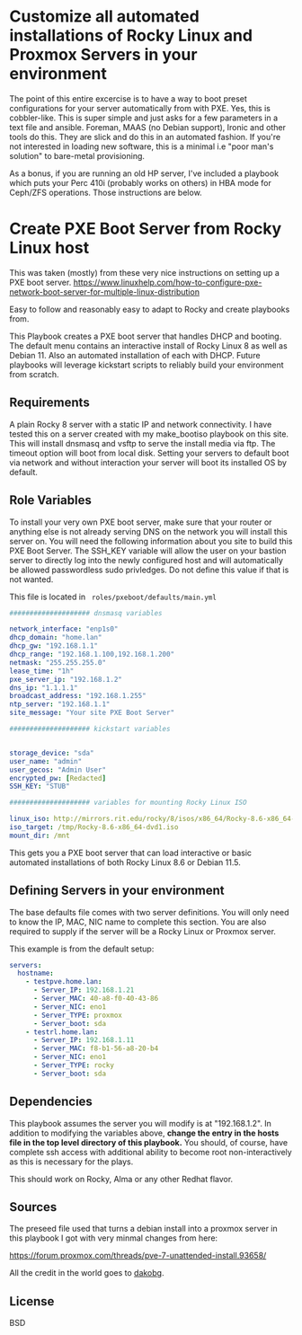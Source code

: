 # Customize all automated installations of Rocky Linux and Proxmox Servers in your environment

The point of this entire excercise is to have a way to boot preset configurations for your server automatically from with PXE. Yes, this is cobbler-like. This is super simple and just asks for a few parameters in a text file and ansible. Foreman, MAAS (no Debian support), Ironic and other tools do this. They are slick and do this in an automated fashion. If you're not interested in loading new software, this is a minimal i.e "poor man's solution" to bare-metal provisioning. 

As a bonus, if you are running an old HP server, I've included a playbook which puts your Perc 410i (probably works on others) in HBA mode for Ceph/ZFS operations. Those instructions are below.

Create PXE Boot Server from Rocky Linux host
=========

This was taken (mostly) from these very nice instructions on setting up a PXE boot server.
https://www.linuxhelp.com/how-to-configure-pxe-network-boot-server-for-multiple-linux-distribution

Easy to follow and reasonably easy to adapt to Rocky and create playbooks from.

This Playbook creates a PXE boot server that handles DHCP and booting. The default menu contains an interactive install of Rocky Linux 8 as well as Debian 11. Also an automated installation of each with DHCP. Future playbooks will leverage kickstart scripts to reliably build your environment from scratch.

Requirements
------------

A plain Rocky 8 server with a static IP and network connectivity. I have tested this on a server created with my make_bootiso playbook on this site. This will install dnsmasq and vsftp to serve the install media via ftp. The timeout option will boot from local disk. Setting your servers to default boot via network and without interaction your server will boot its installed OS by default.

Role Variables
--------------

To install your very own PXE boot server, make sure that your router  or anything else is not already serving DNS on the network you will install this server on.  You will need the following information about you site to build this PXE Boot Server. The SSH_KEY variable will allow the user on your bastion server to directly log into the newly configured host and will automatically be allowed passwordless sudo privledges. Do not define this value if that is not wanted.

This file is located in 
``` roles/pxeboot/defaults/main.yml```

```yaml
#################### dnsmasq variables

network_interface: "enp1s0"
dhcp_domain: "home.lan"
dhcp_gw: "192.168.1.1"
dhcp_range: "192.168.1.100,192.168.1.200"
netmask: "255.255.255.0"
lease_time: "1h"
pxe_server_ip: "192.168.1.2"
dns_ip: "1.1.1.1"
broadcast_address: "192.168.1.255"
ntp_server: "192.168.1.1"
site_message: "Your site PXE Boot Server"

#################### kickstart variables


storage_device: "sda"
user_name: "admin"
user_gecos: "Admin User"
encrypted_pw: [Redacted]
SSH_KEY: "STUB"

#################### variables for mounting Rocky Linux ISO

linux_iso: http://mirrors.rit.edu/rocky/8/isos/x86_64/Rocky-8.6-x86_64-dvd1.iso
iso_target: /tmp/Rocky-8.6-x86_64-dvd1.iso
mount_dir: /mnt

```
This gets you a PXE boot server that can load interactive or basic automated installations of both Rocky Linux 8.6 or Debian 11.5. 

## Defining Servers in your environment

The base defaults file comes with two server definitions. You will only need to know the IP, MAC, NIC name to complete this section. You are also required to supply if the server will be a Rocky Linux or Proxmox server.

This example is from the default setup:

```yaml
servers:
  hostname: 
    - testpve.home.lan:
      - Server_IP: 192.168.1.21
      - Server_MAC: 40-a8-f0-40-43-86
      - Server_NIC: eno1
      - Server_TYPE: proxmox
      - Server_boot: sda
    - testrl.home.lan:
      - Server_IP: 192.168.1.11
      - Server_MAC: f8-b1-56-a8-20-b4
      - Server_NIC: eno1
      - Server_TYPE: rocky
      - Server_boot: sda
```

Dependencies
------------

This playbook assumes the server you will modify is at "192.168.1.2". In addition to modifying the variables above, **change the entry in the hosts file in the top level directory of this playbook.** You should, of course, have complete ssh access with additional ability to become root non-interactively as this is necessary for the plays.

This should work on Rocky, Alma or any other Redhat flavor. 

## Sources

The preseed file used that turns a debian install into a proxmox server in this playbook I got with very minmal changes from here:

https://forum.proxmox.com/threads/pve-7-unattended-install.93658/

All the credit in the world goes to [dakobg](https://forum.proxmox.com/members/dakobg.125981/).

License
-------

BSD
